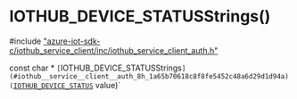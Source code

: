 # IOTHUB_DEVICE_STATUSStrings()

\#include ["azure-iot-sdk-c/iothub_service_client/inc/iothub_service_client_auth.h"](../iot-c-ref-iothub-service-client-auth-h.md)  

const char * `[`IOTHUB_DEVICE_STATUSStrings`](#iothub__service__client__auth_8h_1a65b70618c8f8fe5452c48a6d29d1d94a)(`[`IOTHUB_DEVICE_STATUS`](#iothub__service__client__auth_8h_1a3b440e97db15b4c853abad558a0f173b) value)`

